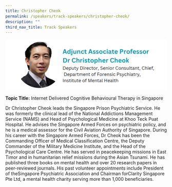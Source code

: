 ```yaml
---
title: Christopher Cheok
permalink: /speakers/track-speakers/christopher-cheok/
description: ""
third_nav_title: Track Speakers
---
```

<div style="display: flex; flex-wrap: wrap;">
  <div style="flex-basis: 100%; max-width: 100%;">
    <img alt="track speakers 1" src="/images/SpeakersPhoto/christophercheok.png">
  </div>
	</div>
	
**Topic Title:** Internet Delivered Cognitive Behavioural Therapy in Singapore
	
Dr Christopher Cheok leads the Singapore Prison Psychiatric Service. He was formerly the clinical lead of the National Addictions Management Service (NAMS) and Head of Psychological Medicine at Khoo Teck Puat Hospital. He advises the Singapore Armed Forces on psychiatric policy, and he is a medical assessor for the Civil Aviation Authority of Singapore. During his career with the Singapore Armed Forces, Dr Cheok has been the Commanding Officer of Medical Classification Centre, the Deputy Commander of the Military Medicine Institute, and the Head of the Psychological Care Centre. He has served in peacekeeping missions in East Timor and in humanitarian relief missions during the Asian Tsunami. He has published three books on mental health and over 20 research papers in peer-reviewed journals. His past volunteer appointments include President of theSingapore Psychiatric Association and Chairman forClarity Singapore Pte Ltd, a mental health charity serving more than 1,000 beneficiaries.